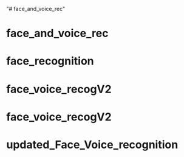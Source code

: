 "# face_and_voice_rec" 
# face_and_voice_rec
# face_recognition
# face_voice_recogV2
# face_voice_recogV2
# updated_Face_Voice_recognition
